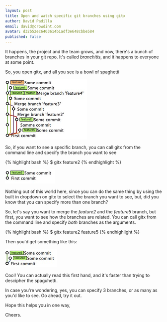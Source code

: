 ```yaml
---
layout: post
title: Open and watch specific git branches using gitx
author: David Padilla
email: david@crowdint.com
avatar: d32b52ec6403614b1adf3e648cbbe584
published: false
---
```


It happens, the project and the team grows, and now, there's a bunch of branches in your git repo. It's called *branchitis*, and it happens to everyone at some point.

So, you open gitx, and all you see is a bowl of spaghetti

![Bowl of Spaghetti](/images/2010/08/31/a.jpg)

So, if you want to see a specific branch, you can call gitx from the command line and specify the branch you want to see

{% highlight bash %}
$ gitx feature2
{% endhighlight %}


![One branch](/images/2010/08/31/b.jpg)

Nothing out of this world here, since you can do the same thing by using the built in dropdown on gitx to select the branch you want to see, but, did you know that you can specify more than one branch?

So, let's say you want to merge the *feature2* and the *feature5* branch, but first, you want to see how the branches are related. You can call gitx from the command line and specify *both* branches as the arguments.

{% highlight bash %}
$ gitx feature2 feature5
{% endhighlight %}

Then you'd get something like this:

![Two branches](/images/2010/08/31/c.jpg)

Cool! You can actually read this first hand, and it's faster than trying to descipher the spaguhetti.

In case you're wondering, yes, you can specify 3 branches, or as many as you'd like to see. Go ahead, try it out.

Hope this helps you in one way,

Cheers.